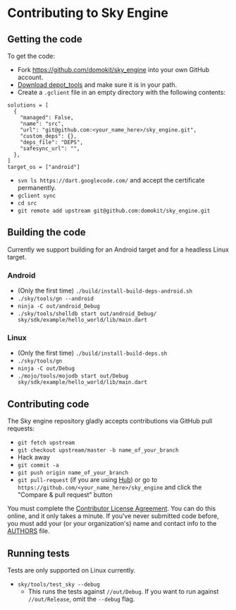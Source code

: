 Contributing to Sky Engine
==========================

Getting the code
----------------

To get the code:

 * Fork https://github.com/domokit/sky_engine into your own GitHub account.
 * [Download depot_tools](http://www.chromium.org/developers/how-tos/install-depot-tools)
   and make sure it is in your path.
 * Create a `.gclient` file in an empty directory with the following contents:

```
solutions = [
  {
    "managed": False,
    "name": "src",
    "url": "git@github.com:<your_name_here>/sky_engine.git",
    "custom_deps": {},
    "deps_file": "DEPS",
    "safesync_url": "",
  },
]
target_os = ["android"]
```

 * `svn ls https://dart.googlecode.com/` and accept the certificate permanently.
 * `gclient sync`
 * `cd src`
 * `git remote add upstream git@github.com:domokit/sky_engine.git`

Building the code
-----------------

Currently we support building for an Android target and for a headless Linux
target.

### Android

* (Only the first time) `./build/install-build-deps-android.sh`
* `./sky/tools/gn --android`
* `ninja -C out/android_Debug`
* `./sky/tools/shelldb start out/android_Debug/ sky/sdk/example/hello_world/lib/main.dart`

### Linux

* (Only the first time) `./build/install-build-deps.sh`
* `./sky/tools/gn`
* `ninja -C out/Debug`
* `./mojo/tools/mojodb start out/Debug sky/sdk/example/hello_world/lib/main.dart`

Contributing code
-----------------

The Sky engine repository gladly accepts contributions via GitHub pull requests:

 * `git fetch upstream`
 * `git checkout upstream/master -b name_of_your_branch`
 * Hack away
 * `git commit -a`
 * `git push origin name_of_your_branch`
 * `git pull-request` (if you are using [Hub](http://github.com/github/hub/)) or go to `https://github.com/<your_name_here>/sky_engine` and click the
   "Compare & pull request" button

You must complete the
[Contributor License Agreement](https://cla.developers.google.com/clas).
You can do this online, and it only takes a minute.
If you've never submitted code before, you must add your (or your
organization's) name and contact info to the [AUTHORS](AUTHORS) file.

Running tests
-------------

Tests are only supported on Linux currently.

 * ``sky/tools/test_sky --debug``
   * This runs the tests against ``//out/Debug``. If you want to run against
     ``//out/Release``, omit the ``--debug`` flag.
